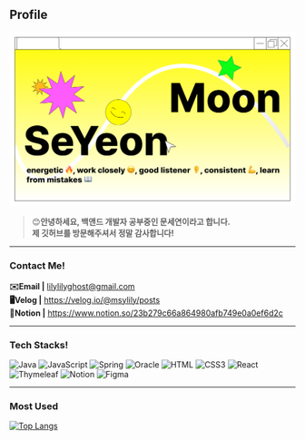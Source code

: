 ## Profile
![세연 깃허브에 오신 걸 환영합니다!](./images/intro.png)

>😊**안녕하세요, 백앤드 개발자 공부중인 문세연이라고 합니다.<br/>제 깃허브를 방문해주셔서 정말 감사합니다!**

---

### Contact Me!<br/>

**✉️Email |** lilylilyghost@gmail.com<br/>
**🖥️Velog |** https://velog.io/@msylily/posts<br/>
**📖Notion |** https://www.notion.so/23b279c66a864980afb749e0a0ef6d2c

<!--https://github.com/anuraghazra/github-readme-stats-->

<hr/>

### Tech Stacks!<br/>

![Java](https://img.shields.io/badge/java-%23ED8B00.svg?style=for-the-badge&logo=openjdk&logoColor=white) ![JavaScript](https://img.shields.io/badge/javascript-%23323330.svg?style=for-the-badge&logo=javascript&logoColor=%23F7DF1E) ![Spring](https://img.shields.io/badge/spring-%236DB33F.svg?style=for-the-badge&logo=spring&logoColor=white) ![Oracle](https://img.shields.io/badge/Oracle-F80000?style=for-the-badge&logo=oracle&logoColor=white) ![HTML](https://img.shields.io/badge/html-%23E34F26.svg?style=for-the-badge&logo=html5&logoColor=white) ![CSS3](https://img.shields.io/badge/css3-%231572B6.svg?style=for-the-badge&logo=css3&logoColor=white) ![React](https://img.shields.io/badge/react-%2320232a.svg?style=for-the-badge&logo=react&logoColor=%2361DAFB) ![Thymeleaf](https://img.shields.io/badge/Thymeleaf-%23005C0F.svg?style=for-the-badge&logo=Thymeleaf&logoColor=white) ![Notion](https://img.shields.io/badge/Notion-%23000000.svg?style=for-the-badge&logo=notion&logoColor=white) ![Figma](https://img.shields.io/badge/figma-%23F24E1E.svg?style=for-the-badge&logo=figma&logoColor=white)

<hr/>

### Most Used<br/>

[![Top Langs](https://github-readme-stats.vercel.app/api/top-langs/?username=seyeon112&layout=donut&bg_color=30,FF3EA5,FFDB00,16FF00&title_color=fff&text_color=fff&ring_color=FFACAC)](https://github.com/anuraghazra/github-readme-stats)
